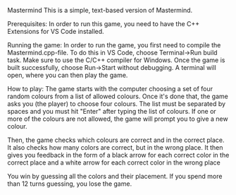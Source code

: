 Mastermind
This is a simple, text-based version of Mastermind.

Prerequisites:
In order to run this game, you need to have the C++ Extensions for VS Code installed.

Running the game:
In order to run the game, you first need to compile the Mastermind.cpp-file. To do this in VS Code, choose Terminal->Run build task. Make sure to use the C/C++ compiler for Windows.
Once the game is built successfully, choose Run->Start without debugging. A terminal will open, where you can then play the game.

How to play:
The game starts with the computer choosing a set of four random colours from a list of allowed colours. Once it's done that, the game asks you (the player) to choose four colours. The list must be separated by spaces and you must hit "Enter" after typing the list of colours. If one or more of the colours are not allowed, the game will prompt you to give a new colour.

Then, the game checks which colours are correct and in the correct place. It also checks how many colors are correct, but in the wrong place. It then gives you feedback in the form of a black arrow for each correct color in the correct place and a white arrow for each correct color in the wrong place

You win by guessing all the colors and their placement.
If you spend more than 12 turns guessing, you lose the game.
